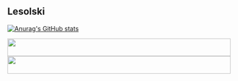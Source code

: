 ## Lesolski
[![Anurag's GitHub stats](https://github-readme-stats.vercel.app/api?username=lesolski&show_icons=true&theme=gruvbox)](https://github.com/lesolski?tab=repositories)

<a href="https://discordapp.com/users/924759695753900137" >
  <img src="https://github.com/lesolski/lesolski/blob/main/assets/discord-logo-brand.svg" width="100%" height="40">
</a>

<a href="https://twitter.com/lesolski" >
  <img src="https://github.com/lesolski/lesolski/blob/main/assets/twitter-logo-brand.svg" width="100%" height="40">
</a>

